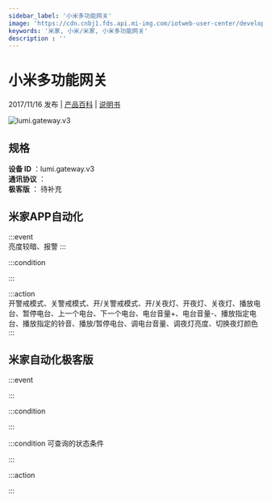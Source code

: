```yaml
---
sidebar_label: '小米多功能网关'
image: 'https://cdn.cnbj1.fds.api.mi-img.com/iotweb-user-center/developer_16790475109178wfjW5yE.png?GalaxyAccessKeyId=AKVGLQWBOVIRQ3XLEW&Expires=9223372036854775807&Signature=gDPs+SWchmVV6h64QDrJ3zl7KMM='
keywords: '米家, 小米/米家, 小米多功能网关'
description : ''
---
```

# 小米多功能网关

2017/11/16 发布 | [产品百科](https://home.mi.com/webapp/content/baike/product/index.html?model=lumi.gateway.v3/) | [说明书](https://home.mi.com/views/introduction.html?model=lumi.gateway.v3&region=cn)

![lumi.gateway.v3](https://cdn.cnbj1.fds.api.mi-img.com/iotweb-user-center/developer_16790475109178wfjW5yE.png?GalaxyAccessKeyId=AKVGLQWBOVIRQ3XLEW&Expires=9223372036854775807&Signature=gDPs+SWchmVV6h64QDrJ3zl7KMM=)

## 规格  
> 
**设备 ID** ：lumi.gateway.v3  
**通讯协议** ：  
**极客版**  ： 待补充 


## 米家APP自动化  

:::event  
亮度较暗、报警
:::

:::condition  

:::

:::action   
开警戒模式、关警戒模式、开/关警戒模式、开/关夜灯、开夜灯、关夜灯、播放电台、暂停电台、上一个电台、下一个电台、电台音量+、电台音量-、播放指定电台、播放指定的铃音、播放/暂停电台、调电台音量、调夜灯亮度、切换夜灯颜色
:::

## 米家自动化极客版  

:::event  

:::

:::condition  

:::

:::condition 可查询的状态条件  

:::

:::action  

:::

        
